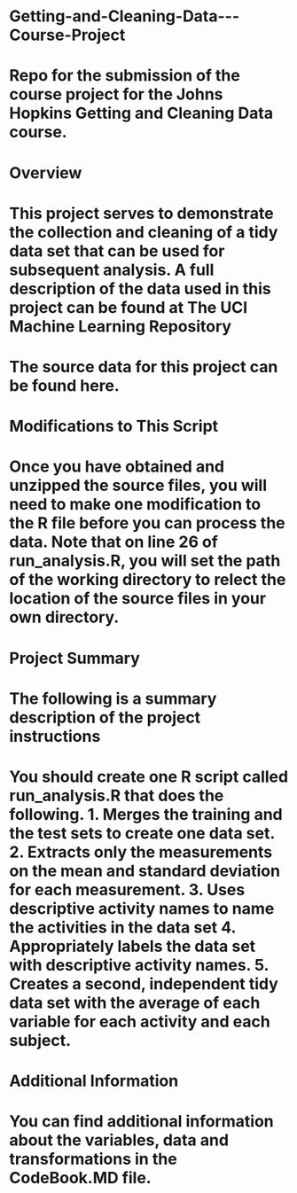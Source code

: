# Getting-and-Cleaning-Data---Course-Project
# Repo for the submission of the course project for the Johns Hopkins Getting and Cleaning Data course.

# Overview

# This project serves to demonstrate the collection and cleaning of a tidy data set that can be used for subsequent analysis. A full description of the data used in this project can be found at The UCI Machine Learning Repository

# The source data for this project can be found here.

#  Modifications to This Script

# Once you have obtained and unzipped the source files, you will need to make one modification to the R file before you can process the data. Note that on line 26 of run_analysis.R, you will set the path of the working directory to relect the location of the source files in your own directory.

# Project Summary

# The following is a summary description of the project instructions

# You should create one R script called run_analysis.R that does the following. 1. Merges the training and the test sets to create one data set. 2. Extracts only the measurements on the mean and standard deviation for each measurement. 3. Uses descriptive activity names to name the activities in the data set 4. Appropriately labels the data set with descriptive activity names. 5. Creates a second, independent tidy data set with the average of each variable for each activity and each subject.

# Additional Information

# You can find additional information about the variables, data and transformations in the CodeBook.MD file.
